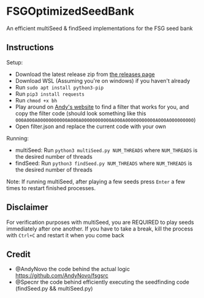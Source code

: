 # FSGOptimizedSeedBank

An efficient multiSeed & findSeed implementations for the FSG seed bank

## Instructions

Setup:

- Download the latest release zip from [the releases page](https://github.com/Specnr/FSGMultiSeedBank/releases)
- Download WSL (Assuming you're on windows) if you haven't already
- Run `sudo apt install python3-pip`
- Run `pip3 install requests`
- Run `chmod +x bh`
- Play around on [Andy's website](https://seedbankcustom.andynovo.repl.co/) to find a filter that works for you, and copy the filter code (should look something like this `000A000A00000000000A000A00000000000A000A00000000000A000A000000000`)
- Open filter.json and replace the current code with your own

Running:

- multiSeed: Run `python3 multiSeed.py NUM_THREADS` where `NUM_THREADS` is the desired number of threads
- findSeed: Run `python3 findSeed.py NUM_THREADS` where `NUM_THREADS` is the desired number of threads

Note: If running multiSeed, after playing a few seeds press `Enter` a few times to restart finished processes.

## Disclaimer

For verification purposes with multiSeed, you are REQUIRED to play seeds immediately after one another. If you have to take a break, kill the process with `Ctrl+C` and restart it
when you come back

## Credit

- @AndyNovo the code behind the actual logic https://github.com/AndyNovo/fsgsrc
- @Specnr the code behind efficiently executing the seedfinding code (findSeed.py && multiSeed.py)

